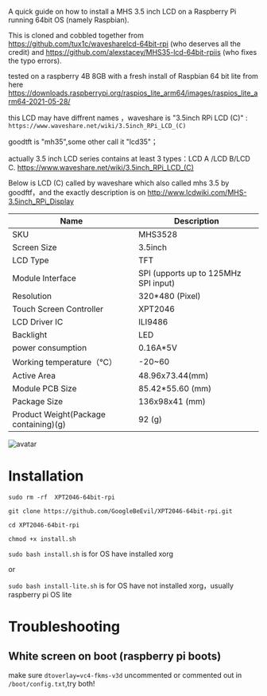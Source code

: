 A quick guide on how to install a MHS 3.5 inch LCD on a Raspberry Pi running 64bit OS (namely Raspbian). 

This is cloned and cobbled together from https://github.com/tux1c/wavesharelcd-64bit-rpi   (who deserves all the credit) and https://github.com/alexstacey/MHS35-lcd-64bit-rpiis  (who fixes the typo errors).

tested on a raspberry 4B 8GB with a fresh install of Raspbian 64 bit lite from here https://downloads.raspberrypi.org/raspios_lite_arm64/images/raspios_lite_arm64-2021-05-28/

this LCD may have diffrent names ，waveshare is "3.5inch RPi LCD (C)" :
`https://www.waveshare.net/wiki/3.5inch_RPi_LCD_(C)`

goodtft is "mh35",some other call it "lcd35"；

actually 3.5 inch LCD series contains at least 3 types：LCD A /LCD B/LCD C. https://www.waveshare.net/wiki/3.5inch_RPi_LCD_(C)

Below is LCD (C) called by waveshare which also called mhs 3.5 by goodftf，and the exactly description is on
http://www.lcdwiki.com/MHS-3.5inch_RPi_Display  

| Name                                   | Description                          |
| -------------------------------------- | ------------------------------------ |
| SKU                                    | MHS3528                              |
| Screen Size                            | 3.5inch                              |
| LCD Type                               | TFT                                  |
| Module Interface                       | SPI (upports up to 125MHz SPI input) |
| Resolution                             | 320*480 (Pixel)                      |
| Touch Screen Controller                | XPT2046                              |
| LCD Driver IC                          | ILI9486                              |
| Backlight                              | LED                                  |
| power consumption                      | 0.16A*5V                             |
| Working temperature（℃）           | -20~60                               |
| Active Area                            | 48.96x73.44(mm)                      |
| Module PCB Size                        | 85.42*55.60 (mm)                     |
| Package Size                           | 136x98x41 (mm)                       |
| Product Weight(Package containing)(g)  | 92 (g)                               |   |
![avatar](https://raw.githubusercontent.com/GoogleBeEvil/XPT2046-64bit-rpi/master/%E6%8D%95%E8%8E%B7.PNG)
# Installation
`sudo rm -rf  XPT2046-64bit-rpi`

`git clone https://github.com/GoogleBeEvil/XPT2046-64bit-rpi.git`

`cd XPT2046-64bit-rpi`

`chmod +x install.sh`

`sudo bash install.sh` is for  OS have installed xorg

or 

`sudo bash install-lite.sh` is for OS have not installed xorg，usually raspberry pi OS lite

# Troubleshooting
## White screen on boot (raspberry pi boots)
make sure `dtoverlay=vc4-fkms-v3d` uncommented or commented out in `/boot/config.txt`,try both!

